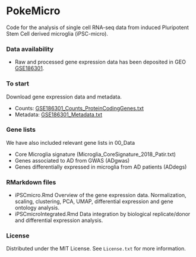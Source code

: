 # PokeMicro

Code for the analysis of single cell RNA-seq data from induced Pluripotent Stem Cell derived microglia (iPSC-micro).

### Data availability

+ Raw and processed gene expression data has been deposited in GEO [GSE186301](https://www.ncbi.nlm.nih.gov/geo/query/acc.cgi?acc=GSE186301).

### To start

Download gene expression data and metadata.
+ Counts: [GSE186301_Counts_ProteinCodingGenes.txt](https://www.ncbi.nlm.nih.gov/geo/download/?acc=GSE186301&format=file&file=GSE186301%5FCounts%5FProteinCodingGenes%2Etxt%2Egz)
+ Metadata: [GSE186301_Metadata.txt](https://www.ncbi.nlm.nih.gov/geo/download/?acc=GSE186301&format=file&file=GSE186301%5FMetadata%2Etxt%2Egz)

### Gene lists

We have also included relevant gene lists in 00_Data

+ Core Microglia signature (Microglia_CoreSignature_2018_Patir.txt)
+ Genes associated to AD from GWAS (ADgwas)
+ Genes differentially expressed in microglia from AD patients (ADdegs)

### RMarkdown files

+ iPSCmicro.Rmd Overview of the gene expression data. Normalization, scaling, clustering, PCA, UMAP, differential expression and gene ontology analysis.
+ iPSCmicroIntegrated.Rmd Data integration by biological replicate/donor and differential expression analysis. 

### License

Distributed under the MIT License. See `License.txt` for more information.
